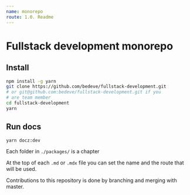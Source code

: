 ```yaml
---
name: monorepo
route: 1.0. Readme
---
```


# Fullstack development monorepo

## Install
```sh
npm install -g yarn
git clone https://github.com/bedeve/fullstack-development.git
# or git@github.com:bedeve/fullstack-development.git if you 
# are team member 
cd fullstack-development
yarn 
```

## Run docs
```sh
yarn docz:dev
```

Each folder in `./packages/` is a chapter

At the top of each `.md` or `.mdx` file you can set the name
and the route that will be used.


Contributions to this repository is done by branching and
merging with master.
